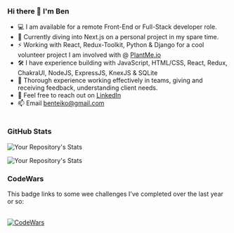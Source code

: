 ### Hi there 👋  I'm Ben

- 💻 I am available for a remote Front-End or Full-Stack developer role.
- 🌱 Currently diving into Next.js on a personal project in my spare time.
- :zap: Working with React, Redux-Toolkit, Python & Django for a cool volunteer project I am involved with @ [PlantMe.io](https://plantme.io)
- 🛠️ I have experience building with JavaScript, HTML/CSS, React, Redux, ChakraUI, NodeJS, ExpressJS, KnexJS & SQLite
- :revolving_hearts: Thorough experience working effectively in teams, giving and receiving feedback, understanding client needs.
- 🤝 Feel free to reach out on [LinkedIn](https://www.linkedin.com/in/ben-teiko-marrett/)
- 📫 Email [benteiko@gmail.com](benteiko@gmail.com)
<br/><br/>

### GitHub Stats

![Your Repository's Stats](https://github-readme-stats.vercel.app/api?username=ben-marrett&show_icons=true)

![Your Repository's Stats](https://github-readme-stats.vercel.app/api/top-langs/?username=ben-marrett&theme=blue-green)
 
### CodeWars
 
This badge links to some wee challenges I've completed over the last year or so: <br/>
 <br />
 
[![CodeWars](https://www.codewars.com/users/BenTeiko/badges/large) ](https://www.codewars.com/users/BenTeiko/completed_solutions)


 <!-- 🤔 I’m looking for help with  -->
